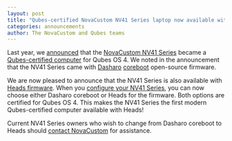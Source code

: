 ```yaml
---
layout: post
title: "Qubes-certified NovaCustom NV41 Series laptop now available with Heads firmware"
categories: announcements
author: The NovaCustom and Qubes teams
---
```


Last year, we [announced](/news/2023/05/03/novacustom-nv41-series-qubes-certified/) that the [NovaCustom NV41 Series](https://novacustom.com/product/nv41-series/) became a [Qubes-certified computer](/doc/certified-hardware) for Qubes OS 4. We noted in the announcement that the NV41 Series came with [Dasharo](https://www.dasharo.com/) [coreboot](https://www.coreboot.org/) open-source firmware.

We are now pleased to announce that the NV41 Series is also available with [Heads firmware](https://osresearch.net/). When you [configure your NV41 Series](https://novacustom.com/product/nv41-series/), you can now choose either Dasharo coreboot or Heads for the firmware. Both options are certified for Qubes OS 4. This makes the NV41 Series the first modern Qubes-certified computer available with Heads!

Current NV41 Series owners who wish to change from Dasharo coreboot to Heads should [contact NovaCustom](https://novacustom.com/contact/) for assistance.
